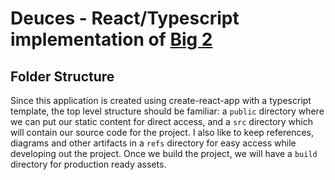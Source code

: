 # Deuces - React/Typescript implementation of [Big 2](https://en.wikipedia.org/wiki/Big_two)

## Folder Structure

Since this application is created using create-react-app with a typescript template, the top level structure should be familiar: a `public` directory where we can put our static content for direct access, and a `src` directory which will contain our source code for the project. I also like to keep references, diagrams and other artifacts in a `refs` directory for easy access while developing out the project. Once we build the project, we will have a `build` directory for production ready assets.
